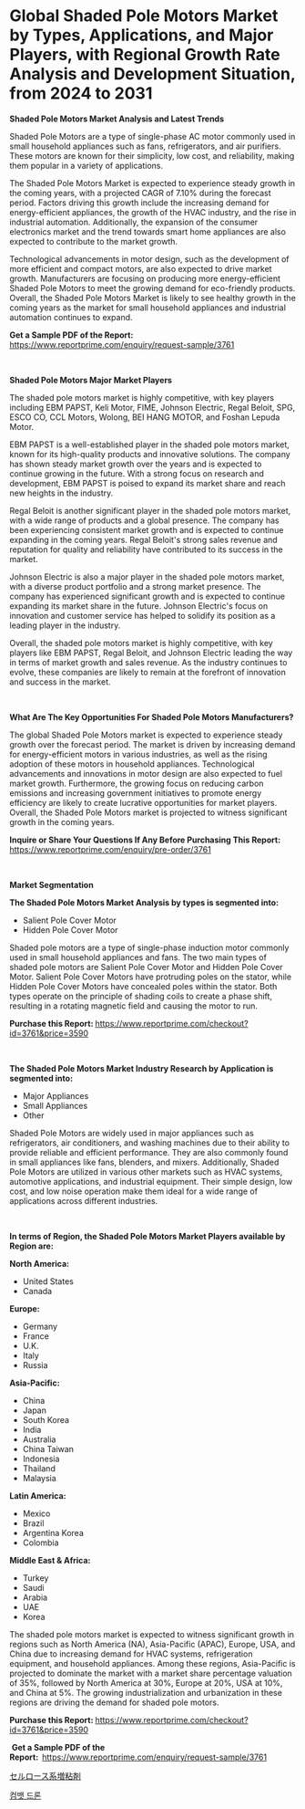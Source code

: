 <p><h1>Global Shaded Pole Motors Market by Types, Applications, and Major Players, with Regional Growth Rate Analysis and Development Situation, from 2024 to 2031</h1></p><p><strong>Shaded Pole Motors Market Analysis and Latest Trends</strong></p>
<p><p>Shaded Pole Motors are a type of single-phase AC motor commonly used in small household appliances such as fans, refrigerators, and air purifiers. These motors are known for their simplicity, low cost, and reliability, making them popular in a variety of applications.</p><p>The Shaded Pole Motors Market is expected to experience steady growth in the coming years, with a projected CAGR of 7.10% during the forecast period. Factors driving this growth include the increasing demand for energy-efficient appliances, the growth of the HVAC industry, and the rise in industrial automation. Additionally, the expansion of the consumer electronics market and the trend towards smart home appliances are also expected to contribute to the market growth.</p><p>Technological advancements in motor design, such as the development of more efficient and compact motors, are also expected to drive market growth. Manufacturers are focusing on producing more energy-efficient Shaded Pole Motors to meet the growing demand for eco-friendly products. Overall, the Shaded Pole Motors Market is likely to see healthy growth in the coming years as the market for small household appliances and industrial automation continues to expand.</p></p>
<p><strong>Get a Sample PDF of the Report:&nbsp;</strong> <a href="https://www.reportprime.com/enquiry/request-sample/3761">https://www.reportprime.com/enquiry/request-sample/3761</a></p>
<p>&nbsp;</p>
<p><strong>Shaded Pole Motors Major Market Players</strong></p>
<p><p>The shaded pole motors market is highly competitive, with key players including EBM PAPST, Keli Motor, FIME, Johnson Electric, Regal Beloit, SPG, ESCO CO, CCL Motors, Wolong, BEI HANG MOTOR, and Foshan Lepuda Motor.</p><p>EBM PAPST is a well-established player in the shaded pole motors market, known for its high-quality products and innovative solutions. The company has shown steady market growth over the years and is expected to continue growing in the future. With a strong focus on research and development, EBM PAPST is poised to expand its market share and reach new heights in the industry.</p><p>Regal Beloit is another significant player in the shaded pole motors market, with a wide range of products and a global presence. The company has been experiencing consistent market growth and is expected to continue expanding in the coming years. Regal Beloit's strong sales revenue and reputation for quality and reliability have contributed to its success in the market.</p><p>Johnson Electric is also a major player in the shaded pole motors market, with a diverse product portfolio and a strong market presence. The company has experienced significant growth and is expected to continue expanding its market share in the future. Johnson Electric's focus on innovation and customer service has helped to solidify its position as a leading player in the industry.</p><p>Overall, the shaded pole motors market is highly competitive, with key players like EBM PAPST, Regal Beloit, and Johnson Electric leading the way in terms of market growth and sales revenue. As the industry continues to evolve, these companies are likely to remain at the forefront of innovation and success in the market.</p></p>
<p>&nbsp;</p>
<p><strong>What Are The Key Opportunities For Shaded Pole Motors Manufacturers?</strong></p>
<p><p>The global Shaded Pole Motors market is expected to experience steady growth over the forecast period. The market is driven by increasing demand for energy-efficient motors in various industries, as well as the rising adoption of these motors in household appliances. Technological advancements and innovations in motor design are also expected to fuel market growth. Furthermore, the growing focus on reducing carbon emissions and increasing government initiatives to promote energy efficiency are likely to create lucrative opportunities for market players. Overall, the Shaded Pole Motors market is projected to witness significant growth in the coming years.</p></p>
<p><strong>Inquire or Share Your Questions If Any Before Purchasing This Report:</strong> <a href="https://www.reportprime.com/enquiry/pre-order/3761">https://www.reportprime.com/enquiry/pre-order/3761</a></p>
<p>&nbsp;</p>
<p><strong>Market Segmentation</strong></p>
<p><strong>The Shaded Pole Motors Market Analysis by types is segmented into:</strong></p>
<p><ul><li>Salient Pole Cover Motor</li><li>Hidden Pole Cover Motor</li></ul></p>
<p><p>Shaded pole motors are a type of single-phase induction motor commonly used in small household appliances and fans. The two main types of shaded pole motors are Salient Pole Cover Motor and Hidden Pole Cover Motor. Salient Pole Cover Motors have protruding poles on the stator, while Hidden Pole Cover Motors have concealed poles within the stator. Both types operate on the principle of shading coils to create a phase shift, resulting in a rotating magnetic field and causing the motor to run.</p></p>
<p><strong>Purchase this Report:&nbsp;</strong><a href="https://www.reportprime.com/checkout?id=3761&price=3590">https://www.reportprime.com/checkout?id=3761&price=3590</a></p>
<p>&nbsp;</p>
<p><strong>The Shaded Pole Motors Market Industry Research by Application is segmented into:</strong></p>
<p><ul><li>Major Appliances</li><li>Small Appliances</li><li>Other</li></ul></p>
<p><p>Shaded Pole Motors are widely used in major appliances such as refrigerators, air conditioners, and washing machines due to their ability to provide reliable and efficient performance. They are also commonly found in small appliances like fans, blenders, and mixers. Additionally, Shaded Pole Motors are utilized in various other markets such as HVAC systems, automotive applications, and industrial equipment. Their simple design, low cost, and low noise operation make them ideal for a wide range of applications across different industries.</p></p>
<p>&nbsp;</p>
<p><strong>In terms of Region, the Shaded Pole Motors Market Players available by Region are:</strong></p>
<p>
    <p> <strong> North America: </strong>
        <ul>
            <li>United States</li>
            <li>Canada</li>
        </ul>
        </p> 
    <p> <strong> Europe: </strong>
        <ul>
            <li>Germany</li>
            <li>France</li>
            <li>U.K.</li>
            <li>Italy</li>
            <li>Russia</li>
        </ul>
        </p> 
    <p> <strong> Asia-Pacific: </strong>
        <ul>
            <li>China</li>
            <li>Japan</li>
            <li>South Korea</li>
            <li>India</li>
            <li>Australia</li>
            <li>China Taiwan</li>
            <li>Indonesia</li>
            <li>Thailand</li>
            <li>Malaysia</li>
        </ul>
        </p> 
    <p> <strong> Latin America: </strong>
        <ul>
            <li>Mexico</li>
            <li>Brazil</li>
            <li>Argentina Korea</li>
            <li>Colombia</li>
        </ul>
        </p> 
    <p> <strong> Middle East & Africa: </strong>
        <ul>
            <li>Turkey</li>
            <li>Saudi</li>
            <li>Arabia</li>
            <li>UAE</li>
            <li>Korea</li>
        </ul>
    </p>
    </p>
<p><p>The shaded pole motors market is expected to witness significant growth in regions such as North America (NA), Asia-Pacific (APAC), Europe, USA, and China due to increasing demand for HVAC systems, refrigeration equipment, and household appliances. Among these regions, Asia-Pacific is projected to dominate the market with a market share percentage valuation of 35%, followed by North America at 30%, Europe at 20%, USA at 10%, and China at 5%. The growing industrialization and urbanization in these regions are driving the demand for shaded pole motors.</p></p>
<p><strong>Purchase this Report: </strong><a href="https://www.reportprime.com/checkout?id=3761&price=3590">https://www.reportprime.com/checkout?id=3761&price=3590</a></p>
<p>&nbsp;<strong>Get a Sample PDF of the Report:&nbsp;&nbsp;</strong><a href="https://www.reportprime.com/enquiry/request-sample/3761">https://www.reportprime.com/enquiry/request-sample/3761</a></p>
<p><strong></strong></p>
<p><p><a href="https://github.com/qwpelcjko9242629/Market-Research-Report-List-1/blob/main/788121714654.md">セルロース系増粘剤</a></p><p><a href="https://github.com/qpfbabw35734906/Market-Research-Report-List-1/blob/main/889956713759.md">컴뱃 드론</a></p></p>